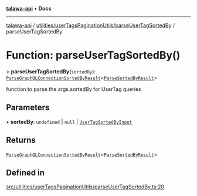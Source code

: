 [**talawa-api**](../../../../README.md) • **Docs**

***

[talawa-api](../../../../modules.md) / [utilities/userTagsPaginationUtils/parseUserTagSortedBy](../README.md) / parseUserTagSortedBy

# Function: parseUserTagSortedBy()

\> **parseUserTagSortedBy**(`sortedBy`): [`ParseGraphQLConnectionSortedByResult`](../../../graphQLConnection/parseGraphQLConnectionArgumentsWithSortedBy/type-aliases/ParseGraphQLConnectionSortedByResult.md)\<[`ParseSortedByResult`](../type-aliases/ParseSortedByResult.md)\>

function to parse the args.sortedBy for UserTag queries

## Parameters

• **sortedBy**: `undefined` \| `null` \| [`UserTagSortedByInput`](../../../../types/generatedGraphQLTypes/type-aliases/UserTagSortedByInput.md)

## Returns

[`ParseGraphQLConnectionSortedByResult`](../../../graphQLConnection/parseGraphQLConnectionArgumentsWithSortedBy/type-aliases/ParseGraphQLConnectionSortedByResult.md)\<[`ParseSortedByResult`](../type-aliases/ParseSortedByResult.md)\>

## Defined in

[src/utilities/userTagsPaginationUtils/parseUserTagSortedBy.ts:20](https://github.com/PalisadoesFoundation/talawa-api/blob/f4877b986932181336f42a7336754de05976cd97/src/utilities/userTagsPaginationUtils/parseUserTagSortedBy.ts#L20)
